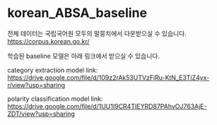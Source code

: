 # korean_ABSA_baseline

전체 데이터는 국립국어원 모두의 말뭉치에서 다운받으실 수 있습니다. https://corpus.korean.go.kr/

학습된 baseline 모델은 아래 링크에서 받으실 수 있습니다.

category extraction model link: https://drive.google.com/file/d/109z2rAk53UTVzFjRu-KtN_E3TiZ4yx-r/view?usp=sharing

polarity classification model link: https://drive.google.com/file/d/1UU1I9CR4TIEYRD87PAhvOJ763AjE-ZDT/view?usp=sharing
